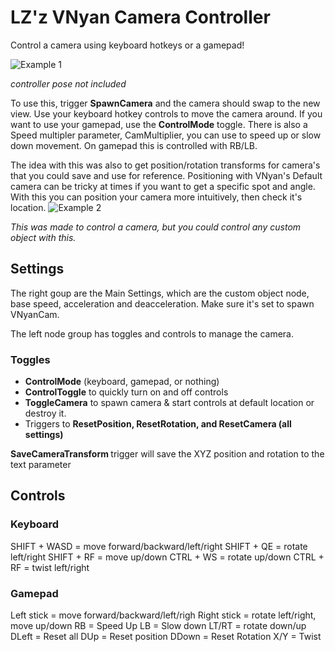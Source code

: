 # LZ'z VNyan Camera Controller

Control a camera using keyboard hotkeys or a gamepad!

![Example 1](examples/camcontrollerexample1.gif)

*controller pose not included*

To use this, trigger <b>SpawnCamera</b> and the camera should swap to the new view. Use your keyboard hotkey controls to move the camera around. If you want to use your gamepad, use the <b>ControlMode</b> toggle. There is also a Speed multipler parameter, CamMultiplier, you can use to speed up or slow down movement. On gamepad this is controlled with RB/LB. 

The idea with this was also to get position/rotation transforms for camera's that you could save and use for reference. Positioning with VNyan's Default camera can be tricky at times if you want to get a specific spot and angle. With this you can position your camera more intuitively, then check it's location.
![Example 2](examples/camcontrollerexample2.gif)

*This was made to control a camera, but you could control *any* custom object with this.*

## Settings
The right goup are the Main Settings, which are the custom object node, base speed, acceleration and deacceleration. Make sure it's set to spawn VNyanCam.

The left node group has toggles and controls to manage the camera.

### Toggles
- <b>ControlMode</b> (keyboard, gamepad, or nothing)
- <b>ControlToggle</b> to quickly turn on and off controls
- <b>ToggleCamera</b> to spawn camera & start controls at default location or destroy it.
- Triggers to <b>ResetPosition, ResetRotation, and ResetCamera (all settings)
</b>
<b>SaveCameraTransform </b>trigger will save the XYZ position and rotation to the text parameter <CameraTransform>

## Controls
### Keyboard
SHIFT + WASD = move forward/backward/left/right
SHIFT + QE = rotate left/right
SHIFT + RF = move up/down
CTRL + WS = rotate up/down
CTRL + RF = twist left/right

### Gamepad
Left stick = move forward/backward/left/righ
Right stick = rotate left/right, move up/down
RB = Speed Up
LB = Slow down
LT/RT = rotate down/up
DLeft = Reset all
DUp = Reset position
DDown = Reset Rotation
X/Y = Twist
